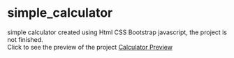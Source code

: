 # simple_calculator
simple calculator created using Html CSS Bootstrap javascript, the project is not finished.
<br>
Click to see the preview of the project <a href="https://ibso03.github.io/simple_calculator/">Calculator Preview</a>
